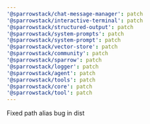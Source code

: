 ```yaml
---
'@sparrowstack/chat-message-manager': patch
'@sparrowstack/interactive-terminal': patch
'@sparrowstack/structured-output': patch
'@sparrowstack/system-prompts': patch
'@sparrowstack/system-prompt': patch
'@sparrowstack/vector-store': patch
'@sparrowstack/community': patch
'@sparrowstack/sparrow': patch
'@sparrowstack/logger': patch
'@sparrowstack/agent': patch
'@sparrowstack/tools': patch
'@sparrowstack/core': patch
'@sparrowstack/tool': patch
---
```


Fixed path alias bug in dist
